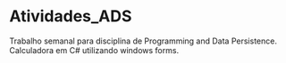 # Atividades_ADS
Trabalho semanal para disciplina de Programming and Data Persistence.
Calculadora em C# utilizando windows forms.
